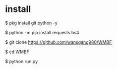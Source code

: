 # install

$ pkg install git python -y

$ python -m pip install requests bs4

$ git clone https://github.com/wansgang980/WMBF

$ cd WMBF

$ python run.py
